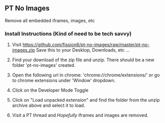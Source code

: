 ## PT No Images

Remove all embedded iframes, images, etc

### Install Instructions (Kind of need to be tech savvy)

1. Visit https://github.com/fission6/pt-no-images/raw/master/pt-no-images.zip
Save this to your Desktop, Downloads, etc ...

2. Find your download of the zip file and unzip. There should be a new folder 'pt-no-images' created.

3. Open the following url in chrome: 'chrome://chrome/extensions/' or go to chrome extensions under 'Window' dropdown.

4. Click on the Developer Mode Toggle

5. Click on "Load unpacked extension" and find the folder from the unzip archive above and select it to load.

6. Visit a PT thread and *Hopefully* iframes and images are removed.
